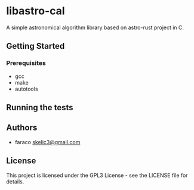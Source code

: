 # libastro-cal

A simple astronomical algorithm library based on astro-rust project in C.

## Getting Started

### Prerequisites

* gcc
* make
* autotools

## Running the tests

## Authors
* faraco <skelic3@gmail.com>
        
## License
This project is licensed under the GPL3 License - see the LICENSE file for details.

    
